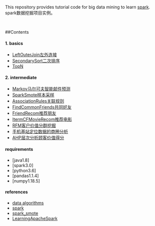 This repository provides tutorial code for big data mining to learn [spark](https://github.com/apache/spark).
spark数据挖掘项目实例。

<br/>

##Contents

#### 1. basics
* [LeftOuterJoin左外连接](https://github.com/jiangnanboy/spark_tutorial/blob/master/src/main/java/com/sy/dataalgorithms/basics/LeftOuterJoin.java)
* [SecondarySort二次排序](https://github.com/jiangnanboy/spark_tutorial/blob/master/src/main/java/com/sy/dataalgorithms/basics/SecondarySort.java)
* [TopN](https://github.com/jiangnanboy/spark_tutorial/blob/master/src/main/java/com/sy/dataalgorithms/basics/TopN.java)

#### 2. intermediate
* [Markov马尔可夫智能邮件预测](https://github.com/jiangnanboy/spark_tutorial/blob/master/src/main/java/com/sy/dataalgorithms/intermediate/smartemail)
* [SparkSmote样本采样](https://github.com/jiangnanboy/spark_tutorial/blob/master/src/main/java/com/sy/dataalgorithms/intermediate/SparkSmote.java)
* [AssociationRules关联规则](https://github.com/jiangnanboy/spark_tutorial/blob/master/src/main/java/com/sy/dataalgorithms/intermediate/AssociationRules.java)
* [FindCommonFriends共同好友](https://github.com/jiangnanboy/spark_tutorial/blob/master/src/main/java/com/sy/dataalgorithms/intermediate/FindCommonFriends.java)
* [FriendRecom推荐朋友](https://github.com/jiangnanboy/spark_tutorial/blob/master/src/main/java/com/sy/dataalgorithms/intermediate/FriendRecom.java)
* [ItermCFMovieRecom推荐电影](https://github.com/jiangnanboy/spark_tutorial/blob/master/src/main/java/com/sy/dataalgorithms/intermediate/ItermCFMovieRecom.java)
* [RFM客户价值分群挖掘](https://github.com/jiangnanboy/spark_tutorial/blob/master/src/main/java/com/sy/dataalgorithms/intermediate/customervalue)
* [手机基站定位数据的商圈分析](https://github.com/jiangnanboy/spark_tutorial/blob/master/src/main/java/com/sy/dataalgorithms/intermediate/BusinessCircle.java)
* [AHP层次分析顾客价值得分](https://github.com/jiangnanboy/spark_tutorial/blob/master/src/main/java/com/sy/dataalgorithms/intermediate/AHP.java)

#### requirements
* [java1.8]
* [spark3.0]
* [python3.6]
* [pandas1.1.4]
* [numpy1.18.5]

#### references
* [data algorithms](https://github.com/mahmoudparsian/data-algorithms-book)
* [spark](https://github.com/apache/spark/tree/master/examples/src/main/java/org/apache/spark/examples)
* [spark_smote](https://github.com/jiangnanboy/spark-smote)
* [LearningApacheSpark](https://github.com/runawayhorse001/LearningApacheSpark)
